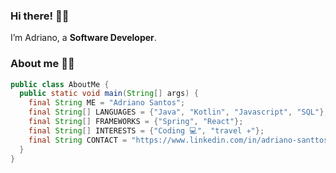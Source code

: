 ### Hi there! 👋🏻

I’m Adriano, a **Software Developer**.

### About me 👨‍💻

```java
public class AboutMe {
  public static void main(String[] args) {
    final String ME = "Adriano Santos";
    final String[] LANGUAGES = {"Java", "Kotlin", "Javascript", "SQL"};
    final String[] FRAMEWORKS = {"Spring", "React"};
    final String[] INTERESTS = {"Coding 💻", "travel ✈️"};
    final String CONTACT = "https://www.linkedin.com/in/adriano-santtos/";
  }
}

```
